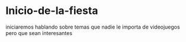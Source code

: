 # Inicio-de-la-fiesta
iniciaremos hablando sobre temas que nadie le importa de videojuegos pero que sean interesantes
